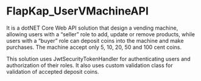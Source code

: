 # FlapKap_UserVMachineAPI
It is a dotNET Core Web API solution that design a vending machine, allowing users with a “seller” role to add, update or remove products, while users with a “buyer” role can deposit coins into the machine and make purchases. The machine accept only 5, 10, 20, 50 and 100 cent coins.

This solution uses JwtSecurityTokenHandler for authenticating users and authorization of their roles. It also uses custom validation class for validation of accepted deposit coins.
